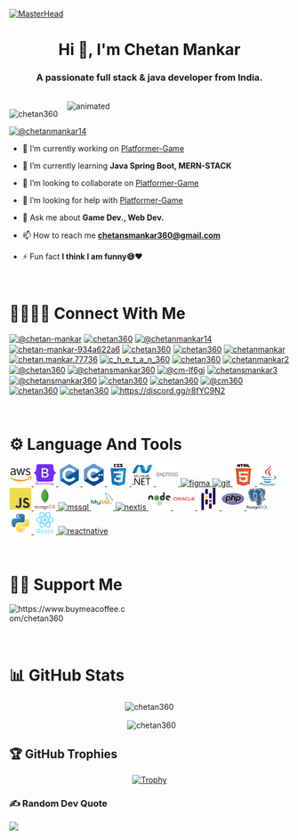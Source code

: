 [![MasterHead](https://marketplace.canva.com/EAFHlPbzjjU/1/0/1600w/canva-blue-geometric-technology-linkedin-banner-eKcdAHuoluc.jpg)](https://chetan360.github.io)
<h1 align="center">Hi 👋, I'm Chetan Mankar</h1>
<h3 align="center">A passionate full stack & java developer from India.</h3><br>

<img width="400" align="right" src="https://raw.githubusercontent.com/gist/zeysert/bc8c0a4090c377a755dcc77bbeac66e4/raw/43f9b12677934c5d99499f6d9d574d30c86f979c/coding.gif" alt="animated"/>
<p align="left"> <img src="https://komarev.com/ghpvc/?username=chetan360&label=Profile%20views&color=0e75b6&style=flat" alt="chetan360" /> </p>

<p align="left"> <a href="https://twitter.com/chetanmankar14" target="blank"><img src="https://img.shields.io/twitter/follow/chetanmankar14?logo=twitter&style=for-the-badge" alt="@chetanmankar14" /></a> </p>

- 🔭 I’m currently working on [Platformer-Game](https://github.com/chetan360/Platformer-Game)

- 🌱 I’m currently learning **Java Spring Boot, MERN-STACK**

- 👯 I’m looking to collaborate on [Platformer-Game](https://github.com/chetan360/Platformer-Game)

- 🤝 I’m looking for help with [Platformer-Game](https://github.com/chetan360/Platformer-Game)

- 💬 Ask me about **Game Dev., Web Dev.**

- 📫 How to reach me **chetansmankar360@gmail.com**

- ⚡ Fun fact **I think I am funny😅❤️**
  
<br>

# 🧑‍🤝‍🧑🤝 Connect With Me
<p align="left">
<a href="https://codepen.io/chetan-mankar" target="blank"><img align="center" src="https://raw.githubusercontent.com/rahuldkjain/github-profile-readme-generator/master/src/images/icons/Social/codepen.svg" alt="@chetan-mankar" height="30" width="40" /></a>
<a href="https://dev.to/chetan360" target="blank"><img align="center" src="https://raw.githubusercontent.com/rahuldkjain/github-profile-readme-generator/master/src/images/icons/Social/devto.svg" alt="chetan360" height="30" width="40" /></a>
<a href="https://twitter.com/@chetanmankar14" target="blank"><img align="center" src="https://raw.githubusercontent.com/rahuldkjain/github-profile-readme-generator/master/src/images/icons/Social/twitter.svg" alt="@chetanmankar14" height="30" width="40" /></a>
<a href="https://linkedin.com/in/chetan-mankar-934a622a6" target="blank"><img align="center" src="https://raw.githubusercontent.com/rahuldkjain/github-profile-readme-generator/master/src/images/icons/Social/linked-in-alt.svg" alt="chetan-mankar-934a622a6" height="30" width="40" /></a>
<a href="https://stackoverflow.com/users/22638944/chetan-mankar" target="blank"><img align="center" src="https://raw.githubusercontent.com/rahuldkjain/github-profile-readme-generator/master/src/images/icons/Social/stack-overflow.svg" alt="chetan360" height="30" width="40" /></a>
<a href="https://codesandbox.com/chetan360" target="blank"><img align="center" src="https://raw.githubusercontent.com/rahuldkjain/github-profile-readme-generator/master/src/images/icons/Social/codesandbox.svg" alt="chetan360" height="30" width="40" /></a>
<a href="https://kaggle.com/chetanmankar" target="blank"><img align="center" src="https://raw.githubusercontent.com/rahuldkjain/github-profile-readme-generator/master/src/images/icons/Social/kaggle.svg" alt="chetanmankar" height="30" width="40" /></a>
<a href="https://fb.com/chetan.mankar.77736" target="blank"><img align="center" src="https://raw.githubusercontent.com/rahuldkjain/github-profile-readme-generator/master/src/images/icons/Social/facebook.svg" alt="chetan.mankar.77736" height="30" width="40" /></a>
<a href="https://instagram.com/c_h_e_t_a_n_360" target="blank"><img align="center" src="https://raw.githubusercontent.com/rahuldkjain/github-profile-readme-generator/master/src/images/icons/Social/instagram.svg" alt="c_h_e_t_a_n_360" height="30" width="40" /></a>
<a href="https://dribbble.com/chetan360" target="blank"><img align="center" src="https://raw.githubusercontent.com/rahuldkjain/github-profile-readme-generator/master/src/images/icons/Social/dribbble.svg" alt="chetan360" height="30" width="40" /></a>
<a href="https://www.behance.net/chetanmankar2" target="blank"><img align="center" src="https://raw.githubusercontent.com/rahuldkjain/github-profile-readme-generator/master/src/images/icons/Social/behance.svg" alt="chetanmankar2" height="30" width="40" /></a>
<a href="https://hashnode.com/@chetan360" target="blank"><img align="center" src="https://raw.githubusercontent.com/rahuldkjain/github-profile-readme-generator/master/src/images/icons/Social/hashnode.svg" alt="@chetan360" height="30" width="40" /></a>
<a href="https://medium.com/@chetansmankar360" target="blank"><img align="center" src="https://raw.githubusercontent.com/rahuldkjain/github-profile-readme-generator/master/src/images/icons/Social/medium.svg" alt="@chetansmankar360" height="30" width="40" /></a>
<a href="https://www.youtube.com/@cm-lf6gj" target="blank"><img align="center" src="https://raw.githubusercontent.com/rahuldkjain/github-profile-readme-generator/master/src/images/icons/Social/youtube.svg" alt="@cm-lf6gj" height="30" width="40" /></a>
<a href="https://www.codechef.com/users/chetansmankar3" target="blank"><img align="center" src="https://cdn.jsdelivr.net/npm/simple-icons@3.1.0/icons/codechef.svg" alt="chetansmankar3" height="30" width="40" /></a>
<a href="https://www.hackerrank.com/chetansmankar360" target="blank"><img align="center" src="https://raw.githubusercontent.com/rahuldkjain/github-profile-readme-generator/master/src/images/icons/Social/hackerrank.svg" alt="@chetansmankar360" height="30" width="40" /></a>
<a href="https://codeforces.com/profile/chetan360" target="blank"><img align="center" src="https://raw.githubusercontent.com/rahuldkjain/github-profile-readme-generator/master/src/images/icons/Social/codeforces.svg" alt="chetan360" height="30" width="40" /></a>
<a href="https://www.leetcode.com/chetan360" target="blank"><img align="center" src="https://raw.githubusercontent.com/rahuldkjain/github-profile-readme-generator/master/src/images/icons/Social/leet-code.svg" alt="chetan360" height="30" width="40" /></a>
<a href="https://www.hackerearth.com/@cm360" target="blank"><img align="center" src="https://raw.githubusercontent.com/rahuldkjain/github-profile-readme-generator/master/src/images/icons/Social/hackerearth.svg" alt="@cm360" height="30" width="40" /></a>
<a href="https://auth.geeksforgeeks.org/user/chetan360" target="blank"><img align="center" src="https://raw.githubusercontent.com/rahuldkjain/github-profile-readme-generator/master/src/images/icons/Social/geeks-for-geeks.svg" alt="chetan360" height="30" width="40" /></a>
<a href="https://www.topcoder.com/members/chetan360" target="blank"><img align="center" src="https://raw.githubusercontent.com/rahuldkjain/github-profile-readme-generator/master/src/images/icons/Social/topcoder.svg" alt="chetan360" height="30" width="40" /></a>
<a href="https://discord.gg/https://discord.gg/r8fYC9N2" target="blank"><img align="center" src="https://raw.githubusercontent.com/rahuldkjain/github-profile-readme-generator/master/src/images/icons/Social/discord.svg" alt="https://discord.gg/r8fYC9N2" height="30" width="40" /></a>
</p><br>

# ⚙️ Language And Tools
<p align="left"> <a href="https://aws.amazon.com" target="_blank" rel="noreferrer"> <img src="https://raw.githubusercontent.com/devicons/devicon/master/icons/amazonwebservices/amazonwebservices-original-wordmark.svg" alt="aws" width="40" height="40"/> </a> <a href="https://getbootstrap.com" target="_blank" rel="noreferrer"> <img src="https://raw.githubusercontent.com/devicons/devicon/master/icons/bootstrap/bootstrap-plain-wordmark.svg" alt="bootstrap" width="40" height="40"/> </a> <a href="https://www.cprogramming.com/" target="_blank" rel="noreferrer"> <img src="https://raw.githubusercontent.com/devicons/devicon/master/icons/c/c-original.svg" alt="c" width="40" height="40"/> </a> <a href="https://www.w3schools.com/cpp/" target="_blank" rel="noreferrer"> <img src="https://raw.githubusercontent.com/devicons/devicon/master/icons/cplusplus/cplusplus-original.svg" alt="cplusplus" width="40" height="40"/> </a> <a href="https://www.w3schools.com/css/" target="_blank" rel="noreferrer"> <img src="https://raw.githubusercontent.com/devicons/devicon/master/icons/css3/css3-original-wordmark.svg" alt="css3" width="40" height="40"/> </a> <a href="https://dotnet.microsoft.com/" target="_blank" rel="noreferrer"> <img src="https://raw.githubusercontent.com/devicons/devicon/master/icons/dot-net/dot-net-original-wordmark.svg" alt="dotnet" width="40" height="40"/> </a> <a href="https://expressjs.com" target="_blank" rel="noreferrer"> <img src="https://raw.githubusercontent.com/devicons/devicon/master/icons/express/express-original-wordmark.svg" alt="express" width="40" height="40"/> </a> <a href="https://www.figma.com/" target="_blank" rel="noreferrer"> <img src="https://www.vectorlogo.zone/logos/figma/figma-icon.svg" alt="figma" width="40" height="40"/> </a> <a href="https://git-scm.com/" target="_blank" rel="noreferrer"> <img src="https://www.vectorlogo.zone/logos/git-scm/git-scm-icon.svg" alt="git" width="40" height="40"/> </a> <a href="https://www.w3.org/html/" target="_blank" rel="noreferrer"> <img src="https://raw.githubusercontent.com/devicons/devicon/master/icons/html5/html5-original-wordmark.svg" alt="html5" width="40" height="40"/> </a> <a href="https://www.java.com" target="_blank" rel="noreferrer"> <img src="https://raw.githubusercontent.com/devicons/devicon/master/icons/java/java-original.svg" alt="java" width="40" height="40"/> </a> <a href="https://developer.mozilla.org/en-US/docs/Web/JavaScript" target="_blank" rel="noreferrer"> <img src="https://raw.githubusercontent.com/devicons/devicon/master/icons/javascript/javascript-original.svg" alt="javascript" width="40" height="40"/> </a> <a href="https://www.mongodb.com/" target="_blank" rel="noreferrer"> <img src="https://raw.githubusercontent.com/devicons/devicon/master/icons/mongodb/mongodb-original-wordmark.svg" alt="mongodb" width="40" height="40"/> </a> <a href="https://www.microsoft.com/en-us/sql-server" target="_blank" rel="noreferrer"> <img src="https://www.svgrepo.com/show/303229/microsoft-sql-server-logo.svg" alt="mssql" width="40" height="40"/> </a> <a href="https://www.mysql.com/" target="_blank" rel="noreferrer"> <img src="https://raw.githubusercontent.com/devicons/devicon/master/icons/mysql/mysql-original-wordmark.svg" alt="mysql" width="40" height="40"/> </a> <a href="https://nextjs.org/" target="_blank" rel="noreferrer"> <img src="https://cdn.worldvectorlogo.com/logos/nextjs-2.svg" alt="nextjs" width="40" height="40"/> </a> <a href="https://nodejs.org" target="_blank" rel="noreferrer"> <img src="https://raw.githubusercontent.com/devicons/devicon/master/icons/nodejs/nodejs-original-wordmark.svg" alt="nodejs" width="40" height="40"/> </a> <a href="https://www.oracle.com/" target="_blank" rel="noreferrer"> <img src="https://raw.githubusercontent.com/devicons/devicon/master/icons/oracle/oracle-original.svg" alt="oracle" width="40" height="40"/> </a> <a href="https://pandas.pydata.org/" target="_blank" rel="noreferrer"> <img src="https://raw.githubusercontent.com/devicons/devicon/2ae2a900d2f041da66e950e4d48052658d850630/icons/pandas/pandas-original.svg" alt="pandas" width="40" height="40"/> </a> <a href="https://www.php.net" target="_blank" rel="noreferrer"> <img src="https://raw.githubusercontent.com/devicons/devicon/master/icons/php/php-original.svg" alt="php" width="40" height="40"/> </a> <a href="https://www.postgresql.org" target="_blank" rel="noreferrer"> <img src="https://raw.githubusercontent.com/devicons/devicon/master/icons/postgresql/postgresql-original-wordmark.svg" alt="postgresql" width="40" height="40"/> </a> <a href="https://www.python.org" target="_blank" rel="noreferrer"> <img src="https://raw.githubusercontent.com/devicons/devicon/master/icons/python/python-original.svg" alt="python" width="40" height="40"/> </a> <a href="https://reactjs.org/" target="_blank" rel="noreferrer"> <img src="https://raw.githubusercontent.com/devicons/devicon/master/icons/react/react-original-wordmark.svg" alt="react" width="40" height="40"/> </a> <a href="https://reactnative.dev/" target="_blank" rel="noreferrer"> <img src="https://reactnative.dev/img/header_logo.svg" alt="reactnative" width="40" height="40"/> </a> </p><br>

# 💁‍♂️ Support Me
<!-- <h2 align="center">💁‍♂️ Support:</h2> -->
<p><a href="https://www.buymeacoffee.com/chetan360"> <img align="left" src="https://cdn.buymeacoffee.com/buttons/v2/default-yellow.png" height="50" width="210" alt="https://www.buymeacoffee.com/chetan360" /></a></p><br><br><br><br>

# 📊 GitHub  Stats
<!-- <h2 align="center">📊 GitHub Stats</h2> -->
<p align="center" >  <img align="center" src="https://github-readme-stats.vercel.app/api/top-langs?username=chetan360&show_icons=true&locale=en&layout=compact" alt="chetan360" />   </p>

<p align="center">&nbsp;  <img align="center" src="https://github-readme-stats.vercel.app/api?username=chetan360&show_icons=true&locale=en" alt="chetan360" /></p>

## 🏆  GitHub Trophies
<!-- <h2 align="center">🏆 GitHub Trophies</h2> -->
<p align="center">   <a href="https://github.com/ryo-ma/github-profile-trophy"><img src="https://github-profile-trophy.vercel.app/?username=chetan360" alt="Trophy" /></a> </p>

### ✍   Random Dev Quote
![](https://quotes-github-readme.vercel.app/api?type=horizontal&theme=light)
